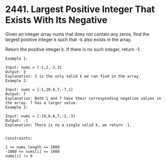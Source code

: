 # 2441. Largest Positive Integer That Exists With Its Negative


Given an integer array nums that does not contain any zeros, find the largest positive integer k such that -k also exists in the array.

Return the positive integer k. If there is no such integer, return -1.


```
Example 1:

Input: nums = [-1,2,-3,3]
Output: 3
Explanation: 3 is the only valid k we can find in the array.
Example 2:

Input: nums = [-1,10,6,7,-7,1]
Output: 7
Explanation: Both 1 and 7 have their corresponding negative values in the array. 7 has a larger value.
Example 3:

Input: nums = [-10,8,6,7,-2,-3]
Output: -1
Explanation: There is no a single valid k, we return -1.


Constraints:

1 <= nums.length <= 1000
-1000 <= nums[i] <= 1000
nums[i] != 0
```